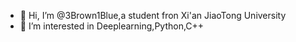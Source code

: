 - 👋 Hi, I’m @3Brown1Blue,a student fron Xi'an JiaoTong University
- 👀 I’m interested in Deeplearning,Python,C++

